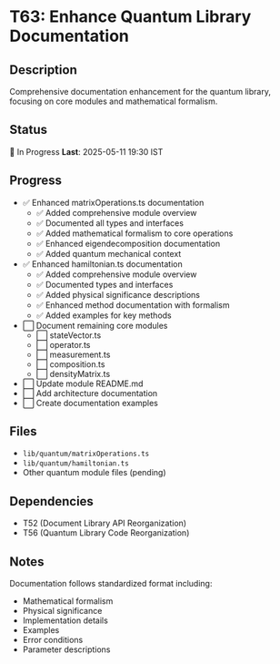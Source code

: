 # T63: Enhance Quantum Library Documentation

## Description
Comprehensive documentation enhancement for the quantum library, focusing on core modules and mathematical formalism.

## Status
🔄 In Progress **Last**: 2025-05-11 19:30 IST

## Progress
- ✅ Enhanced matrixOperations.ts documentation
  - ✅ Added comprehensive module overview
  - ✅ Documented all types and interfaces
  - ✅ Added mathematical formalism to core operations
  - ✅ Enhanced eigendecomposition documentation
  - ✅ Added quantum mechanical context
- ✅ Enhanced hamiltonian.ts documentation
  - ✅ Added comprehensive module overview
  - ✅ Documented types and interfaces
  - ✅ Added physical significance descriptions
  - ✅ Enhanced method documentation with formalism
  - ✅ Added examples for key methods
- ⬜ Document remaining core modules
  - ⬜ stateVector.ts
  - ⬜ operator.ts
  - ⬜ measurement.ts
  - ⬜ composition.ts
  - ⬜ densityMatrix.ts
- ⬜ Update module README.md
- ⬜ Add architecture documentation
- ⬜ Create documentation examples

## Files
- `lib/quantum/matrixOperations.ts`
- `lib/quantum/hamiltonian.ts`
- Other quantum module files (pending)

## Dependencies
- T52 (Document Library API Reorganization)
- T56 (Quantum Library Code Reorganization)

## Notes
Documentation follows standardized format including:
- Mathematical formalism
- Physical significance
- Implementation details
- Examples
- Error conditions
- Parameter descriptions